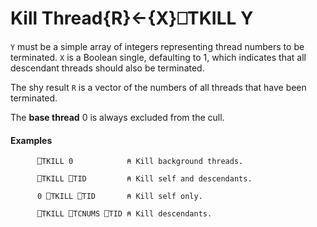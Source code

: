 




<h1 class="heading"><span class="name">Kill Thread</span><span class="command">{R}←{X}⎕TKILL Y</span></h1>

`Y` must be a simple array of integers representing thread numbers to be terminated. `X` is a Boolean single, defaulting to 1, which indicates that all descendant threads should also be terminated.


The shy result `R` is a vector of the numbers of all threads that have been terminated.


The **base thread** 0 is always excluded from the cull.


#### Examples
```apl
      ⎕TKILL 0            ⍝ Kill background threads.
 
      ⎕TKILL ⎕TID         ⍝ Kill self and descendants.
 
      0 ⎕TKILL ⎕TID       ⍝ Kill self only.
 
      ⎕TKILL ⎕TCNUMS ⎕TID ⍝ Kill descendants.
```


